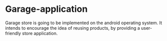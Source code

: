 # Garage-application
Garage store is going to be implemented on the android operating system. It intends to encourage the idea of reusing products, by providing a user-friendly store application.
